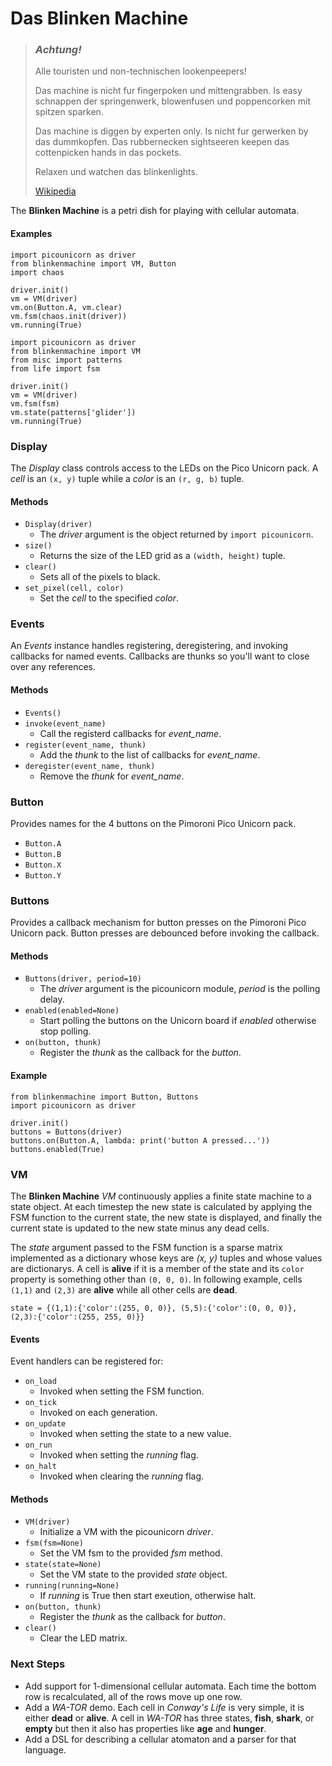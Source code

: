 Das Blinken Machine
===

> ### ***Achtung!***
> Alle touristen und non-technischen lookenpeepers! 
>
> Das machine is nicht fur fingerpoken und mittengrabben. Is easy schnappen der springenwerk, blowenfusen und poppencorken mit spitzen sparken. 
>
> Das machine is diggen by experten only. Is nicht fur gerwerken by das dummkopfen. Das rubbernecken sightseeren keepen das cottenpicken hands in das pockets. 
>
> Relaxen und watchen das blinkenlights.
>
> [Wikipedia](https://en.wikipedia.org/wiki/Blinkenlights)

The **Blinken Machine** is a petri dish for playing with cellular automata. 

#### Examples
```
import picounicorn as driver
from blinkenmachine import VM, Button
import chaos

driver.init()
vm = VM(driver)
vm.on(Button.A, vm.clear)
vm.fsm(chaos.init(driver))
vm.running(True)
```

```
import picounicorn as driver
from blinkenmachine import VM
from misc import patterns
from life import fsm

driver.init()
vm = VM(driver)
vm.fsm(fsm)
vm.state(patterns['glider'])
vm.running(True)
```

### Display

The *Display* class controls access to the LEDs on the Pico Unicorn pack. A *cell* is
an ```(x, y)``` tuple while a *color* is an ```(r, g, b)``` tuple.

#### Methods

* ```Display(driver)```
    * The *driver*  argument is the object returned by ```import picounicorn```.
* ```size()```
    * Returns the size of the LED grid as a ```(width, height)``` tuple.
* ```clear()```
    * Sets all of the pixels to black.
* ```set_pixel(cell, color)```
    * Set the *cell* to the specified *color*.

### Events

An *Events* instance handles registering, deregistering, and invoking callbacks for named events. Callbacks are thunks so you'll want to close over any references.

#### Methods

* ```Events()```
* ```invoke(event_name)```
    * Call the registerd callbacks for *event_name*.
* ```register(event_name, thunk)```
    * Add the *thunk* to the list of callbacks for *event_name*.
* ```deregister(event_name, thunk)```
    * Remove the *thunk* for *event_name*.

### Button

Provides names for the 4 buttons on the Pimoroni Pico Unicorn pack.

* ```Button.A```
* ```Button.B```
* ```Button.X```
* ```Button.Y```


### Buttons

Provides a callback mechanism for button presses on the Pimoroni Pico Unicorn pack. Button presses are debounced before invoking the callback.

#### Methods

* ```Buttons(driver, period=10)```
    * The *driver* argument is the picounicorn module, *period* is the polling delay.
* ```enabled(enabled=None)```
    * Start polling the buttons on the Unicorn board if *enabled* otherwise stop polling.
* ```on(button, thunk)```
    * Register the *thunk* as the callback for the *button*.

#### Example
```
from blinkenmachine import Button, Buttons
import picounicorn as driver

driver.init()
buttons = Buttons(driver)
buttons.on(Button.A, lambda: print('button A pressed...'))
buttons.enabled(True)
```

### VM

The **Blinken Machine** *VM* continuously applies a finite state machine to a state object. At each timestep the new state is calculated by applying the FSM function to the current state, the new state
is displayed, and finally the current state is updated to the new state minus any dead cells.

The *state* argument passed to the FSM function is a sparse matrix implemented as a dictionary whose keys are *(x, y)* tuples and whose values are dictionarys. A cell is **alive** if it is a member of the state and its ```color``` property is something other than ```(0, 0, 0)```. In following example, cells ```(1,1)``` and ```(2,3)``` are **alive** while all other cells are **dead**.
```
state = {(1,1):{'color':(255, 0, 0)}, (5,5):{'color':(0, 0, 0)}, (2,3):{'color':(255, 255, 0)}}
```

#### Events

Event handlers can be registered for:
* ```on_load```
    * Invoked when setting the FSM function.
* ```on_tick```
    * Invoked on each generation.
* ```on_update```
    * Invoked when setting the state to a new value.
* ```on_run```
    * Invoked when setting the *running* flag.
* ```on_halt```
    * Invoked when clearing the *running* flag.

#### Methods

* ```VM(driver)```
    * Initialize a VM with the picounicorn *driver*.
* ```fsm(fsm=None)```
    * Set the VM fsm to the provided *fsm* method.
* ```state(state=None)```
    * Set the VM state to the provided *state* object.
* ```running(running=None)```
    * If *running* is True then start exeution, otherwise halt.
* ```on(button, thunk)```
    * Register the *thunk* as the callback for *button*.
* ```clear()```
    * Clear the LED matrix.

### Next Steps

* Add support for 1-dimensional cellular automata. Each time the bottom row is recalculated, 
all of the rows move up one row.
* Add a *WA-TOR* demo. Each cell in *Conway's Life* is very simple, it is either **dead** or **alive**. A cell in *WA-TOR* has three states, **fish**, **shark**, or **empty** but 
then it also has properties like **age** and **hunger**.
* Add a DSL for describing a cellular atomaton and a parser for that language.
